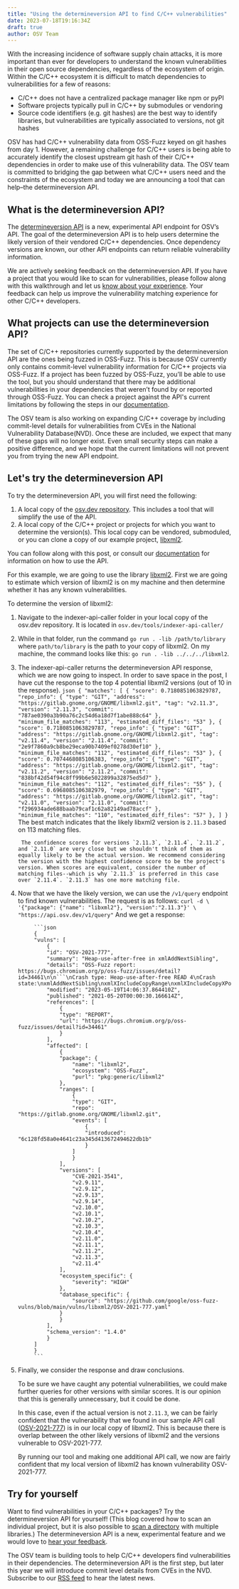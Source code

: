 ```yaml
---
title: "Using the determineversion API to find C/C++ vulnerabilities"
date: 2023-07-18T19:16:34Z
draft: true
author: OSV Team
---
```

With the increasing incidence of software supply chain attacks, it is more important than ever for developers to understand the known vulnerabilities in their open source dependencies, regardless of the ecosystem of origin. Within the C/C++ ecosystem it is difficult to match dependencies to vulnerabilities for a few of reasons:

- C/C++ does not have a centralized package manager like npm or pyPI
- Software projects typically pull in C/C++ by submodules or vendoring
- Source code identifiers (e.g. git hashes) are the best way to identify libraries, but vulnerabilities are typically associated to versions, not git hashes

OSV has had C/C++ vulnerability data from OSS-Fuzz keyed on git hashes from day 1. However, a remaining challenge for C/C++ users is being able to accurately identify the closest upstream git hash of their C/C++ dependencies in order to make use of this vulnerability data. The OSV team is committed to bridging the gap between what C/C++ users need and the constraints of the ecosystem and today we are announcing a tool that can help–the determineversion API. 
<!--more-->

## What is the determineversion API?
The [determineversion API](https://google.github.io/osv.dev/post-v1-determineversion/) is a new, experimental API endpoint for OSV’s API. The goal of the determineversion API is to help users determine the likely version of their vendored C/C++ dependencies. Once dependency versions are known, our other API endpoints can return reliable vulnerability information. 

We are actively seeking feedback on the determineversion API. If you have a project that you would like to scan for vulnerabilities, please follow along with this walkthrough and let us [know about your experience](https://github.com/google/osv.dev/issues/new). Your feedback can help us improve the vulnerability matching experience for other C/C++ developers. 

## What projects can use the determineversion API?
The set of C/C++ repositories currently supported by the determineversion API are the ones being fuzzed in OSS-Fuzz. This is because OSV currently only contains commit-level vulnerability information for C/C++ projects via OSS-Fuzz. If a project has been fuzzed by OSS-Fuzz, you’ll be able to use the tool, but you should understand that there may be additional vulnerabilities in your dependencies that weren’t found by or reported through OSS-Fuzz. You can check a project against the API's current limitations by following the steps in our [documentation](https://google.github.io/osv.dev/post-v1-determineversion/#available-libraries). 

The OSV team is also working on expanding C/C++ coverage by including commit-level details for vulnerabilities from CVEs in the National Vulnerability Database(NVD). Once these are included, we expect that many of these gaps will no longer exist. Even small security steps can make a positive difference, and we hope that the current limitations will not prevent you from trying the new API endpoint. 

## Let's try the determineversion API
To try the determineversion API, you will first need the following:

1. A local copy of the [osv.dev repository](https://github.com/google/osv.dev). This includes a tool that will simplify the use of the API.
2. A local copy of the C/C++ project or projects for which you want to determine the version(s). This local copy can be vendored, submoduled, or you can clone a copy of our example project, [libxml2](https://github.com/GNOME/libxml2).

You can follow along with this post, or consult our [documentation](https://google.github.io/osv.dev/post-v1-determineversion/) for information on how to use the API. 

For this example, we are going to use the library [libxml2](https://github.com/GNOME/libxml2). First we are going to estimate which version of libxml2 is on my machine and then determine whether it has any known vulnerabilities.

To determine the version of libxml2:

1. Navigate to the indexer-api-caller folder in your local copy of the osv.dev repository. It is located in `osv.dev/tools/indexer-api-caller/`
2. While in that folder, run the command `go run . -lib /path/to/library` where `path/to/library` is the path to your copy of libxml2. On my machine, the command looks like this: `go run . -lib ../../../libxml2`. 
3. The indexer-api-caller returns the determineversion API response, which we are now going to inspect. In order to save space in the post, I have cut the response to the top 4 potential libxml2 versions (out of 10 in the response). 
        ```json
        {
        "matches": [
            {
            "score": 0.7180851063829787,
            "repo_info": {
                "type": "GIT",
                "address": "https://gitlab.gnome.org/GNOME/libxml2.git",
                "tag": "v2.11.3",
                "version": "2.11.3",
                "commit": "787ae0390a3b90a76c2c54d6a18d7f1abe888c64"
            },
            "minimum_file_matches": "113",
            "estimated_diff_files": "53"
            },
            {
            "score": 0.7180851063829787,
            "repo_info": {
                "type": "GIT",
                "address": "https://gitlab.gnome.org/GNOME/libxml2.git",
                "tag": "v2.11.4",
                "version": "2.11.4",
                "commit": "2e9f7860a9cb8be29eca90b7409ef0278d30ef10"
            },
            "minimum_file_matches": "112",
            "estimated_diff_files": "53"
            },
            {
            "score": 0.7074468085106383,
            "repo_info": {
                "type": "GIT",
                "address": "https://gitlab.gnome.org/GNOME/libxml2.git",
                "tag": "v2.11.2",
                "version": "2.11.2",
                "commit": "838bf42d54f94c8ff99b6e5022899a32875ed5d7"
            },
            "minimum_file_matches": "112",
            "estimated_diff_files": "55"
            },
            {
            "score": 0.6968085106382979,
            "repo_info": {
                "type": "GIT",
                "address": "https://gitlab.gnome.org/GNOME/libxml2.git",
                "tag": "v2.11.0",
                "version": "2.11.0",
                "commit": "f296934ade688baab79caf1c62a82149ad78accf"
            },
            "minimum_file_matches": "110",
            "estimated_diff_files": "57"
            },
        ]
        }
        ```
        The best match indicates that the likely libxml2 version is `2.11.3` based on 113 matching files. 

        The confidence scores for versions `2.11.3`, `2.11.4`, `2.11.2`, and `2.11.0` are very close but we shouldn't think of them as equally likely to be the actual version. We recommend considering the version with the highest confidence score to be the project's version. When scores are equivalent, consider the number of matching files--which is why `2.11.3` is preferred in this case over `2.11.4`. `2.11.3` has one more matching file. 

4. Now that we have the likely version, we can use the `/v1/query` endpoint to find known vulnerabilities. The request is as follows:
        ```
        curl -d \
        '{"package": {"name": "libxml2"}, "version":"2.11.3"}' \
        "https://api.osv.dev/v1/query"
        ```
        And we get a response:

            ```json
            {
            "vulns": [
                {
                "id": "OSV-2021-777",
                "summary": "Heap-use-after-free in xmlAddNextSibling",
                "details": "OSS-Fuzz report: https://bugs.chromium.org/p/oss-fuzz/issues/detail?id=34461\n\n```\nCrash type: Heap-use-after-free READ 4\nCrash state:\nxmlAddNextSibling\nxmlXIncludeCopyRange\nxmlXIncludeCopyXPointer\n```\n",
                "modified": "2023-05-19T14:06:37.864410Z",
                "published": "2021-05-20T00:00:30.166614Z",
                "references": [
                    {
                    "type": "REPORT",
                    "url": "https://bugs.chromium.org/p/oss-fuzz/issues/detail?id=34461"
                    }
                ],
                "affected": [
                    {
                    "package": {
                        "name": "libxml2",
                        "ecosystem": "OSS-Fuzz",
                        "purl": "pkg:generic/libxml2"
                    },
                    "ranges": [
                        {
                        "type": "GIT",
                        "repo": "https://gitlab.gnome.org/GNOME/libxml2.git",
                        "events": [
                            {
                            "introduced": "6c128fd58a0e4641c23a345d413672494622db1b"
                            }
                        ]
                        }
                    ],
                    "versions": [
                        "CVE-2021-3541",
                        "v2.9.11",
                        "v2.9.12",
                        "v2.9.13",
                        "v2.9.14",
                        "v2.10.0",
                        "v2.10.1",
                        "v2.10.2",
                        "v2.10.3",
                        "v2.10.4",
                        "v2.11.0",
                        "v2.11.1",
                        "v2.11.2",
                        "v2.11.3",
                        "v2.11.4"
                    ],
                    "ecosystem_specific": {
                        "severity": "HIGH"
                    },
                    "database_specific": {
                        "source": "https://github.com/google/oss-fuzz-vulns/blob/main/vulns/libxml2/OSV-2021-777.yaml"
                    }
                    }
                ],
                "schema_version": "1.4.0"
                }
            ]
            }
            ```
5. Finally, we consider the response and draw conclusions. 
    
    To be sure we have caught any potential vulnerabilities, we could make further queries for other versions with similar scores. It is our opinion that this is generally unnecessary, but it could be done. 

    In this case, even if the actual version is not `2.11.3`, we can be fairly confident that the vulnerability that we found in our sample API call ([OSV-2021-777](https://osv.dev/vulnerability/OSV-2021-777)) is in our local copy of libxml2. This is because there is overlap between the other likely versions of libxml2 and the versions vulnerable to OSV-2021-777.

    By running our tool and making one additional API call, we now are fairly confident that my local version of libxml2 has known vulnerability OSV-2021-777.

## Try for yourself
Want to find vulnerabilities in your C/C++ packages? Try the determineversion API for yourself! (This blog covered how to scan an individual project, but it is also possible to [scan a directory](https://google.github.io/osv.dev/post-v1-determineversion/#steps-to-use-the-indexer-api-caller) with multiple libraries.) The determineversion API is a new, experimental feature and we would love to [hear your feedback](https://github.com/google/osv.dev/issues/new). 

The OSV team is building tools to help C/C++ developers find vulnerabilities in their dependencies. The determineversion API is the first step, but later this year we will introduce commit level details from CVEs in the NVD. Subscribe to our [RSS feed](https://osv.dev/blog/index.xml) to hear the latest news. 

